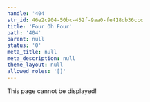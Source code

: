 ```yaml
---
handle: '404'
str_id: 46e2c904-50bc-452f-9aa0-fe418db36ccc
title: 'Four Oh Four'
path: '404'
parent: null
status: '0'
meta_title: null
meta_description: null
theme_layout: null
allowed_roles: '[]'
---
```

This page cannot be displayed!